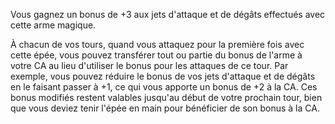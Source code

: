 Vous gagnez un bonus de +3 aux jets d'attaque et de dégâts effectués avec cette arme magique.

À chacun de vos tours, quand vous attaquez pour la première fois avec cette épée, vous pouvez transférer tout ou partie du bonus de l'arme à votre CA au lieu d'utiliser le bonus pour les attaques de ce tour. Par exemple, vous pouvez réduire le bonus de vos jets d'attaque et de dégâts en le faisant passer à +1, ce qui vous apporte un bonus de +2 à la CA. Ces bonus modifiés restent valables jusqu'au début de votre prochain tour, bien que vous deviez tenir l'épée en main pour bénéficier de son bonus à la CA.
